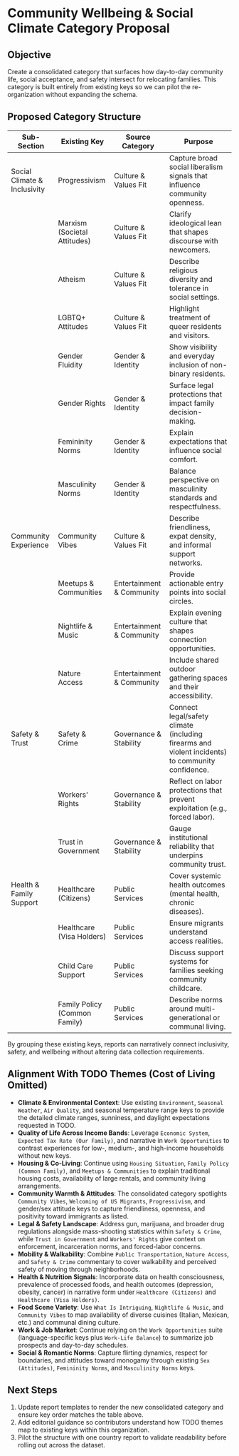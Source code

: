 # Community Wellbeing & Social Climate Category Proposal

## Objective
Create a consolidated category that surfaces how day-to-day community life, social acceptance, and safety intersect for relocating families. This category is built entirely from existing keys so we can pilot the re-organization without expanding the schema.

## Proposed Category Structure
| Sub-Section | Existing Key | Source Category | Purpose |
| --- | --- | --- | --- |
| Social Climate & Inclusivity | Progressivism | Culture & Values Fit | Capture broad social liberalism signals that influence community openness. |
|  | Marxism (Societal Attitudes) | Culture & Values Fit | Clarify ideological lean that shapes discourse with newcomers. |
|  | Atheism | Culture & Values Fit | Describe religious diversity and tolerance in social settings. |
|  | LGBTQ+ Attitudes | Culture & Values Fit | Highlight treatment of queer residents and visitors. |
|  | Gender Fluidity | Gender & Identity | Show visibility and everyday inclusion of non-binary residents. |
|  | Gender Rights | Gender & Identity | Surface legal protections that impact family decision-making. |
|  | Femininity Norms | Gender & Identity | Explain expectations that influence social comfort. |
|  | Masculinity Norms | Gender & Identity | Balance perspective on masculinity standards and respectfulness. |
| Community Experience | Community Vibes | Culture & Values Fit | Describe friendliness, expat density, and informal support networks. |
|  | Meetups & Communities | Entertainment & Community | Provide actionable entry points into social circles. |
|  | Nightlife & Music | Entertainment & Community | Explain evening culture that shapes connection opportunities. |
|  | Nature Access | Entertainment & Community | Include shared outdoor gathering spaces and their accessibility. |
| Safety & Trust | Safety & Crime | Governance & Stability | Connect legal/safety climate (including firearms and violent incidents) to community confidence. |
|  | Workers' Rights | Governance & Stability | Reflect on labor protections that prevent exploitation (e.g., forced labor). |
|  | Trust in Government | Governance & Stability | Gauge institutional reliability that underpins community trust. |
| Health & Family Support | Healthcare (Citizens) | Public Services | Cover systemic health outcomes (mental health, chronic diseases). |
|  | Healthcare (Visa Holders) | Public Services | Ensure migrants understand access realities. |
|  | Child Care Support | Public Services | Discuss support systems for families seeking community childcare. |
|  | Family Policy (Common Family) | Public Services | Describe norms around multi-generational or communal living. |

By grouping these existing keys, reports can narratively connect inclusivity, safety, and wellbeing without altering data collection requirements.

## Alignment With TODO Themes (Cost of Living Omitted)
- **Climate & Environmental Context**: Use existing `Environment`, `Seasonal Weather`, `Air Quality`, and seasonal temperature range keys to provide the detailed climate ranges, sunniness, and daylight expectations requested in TODO.
- **Quality of Life Across Income Bands**: Leverage `Economic System`, `Expected Tax Rate (Our Family)`, and narrative in `Work Opportunities` to contrast experiences for low-, medium-, and high-income households without new keys.
- **Housing & Co-Living**: Continue using `Housing Situation`, `Family Policy (Common Family)`, and `Meetups & Communities` to explain traditional housing costs, availability of large rentals, and community living arrangements.
- **Community Warmth & Attitudes**: The consolidated category spotlights `Community Vibes`, `Welcoming of US Migrants`, `Progressivism`, and gender/sex attitude keys to capture friendliness, openness, and positivity toward immigrants as listed.
- **Legal & Safety Landscape**: Address gun, marijuana, and broader drug regulations alongside mass-shooting statistics within `Safety & Crime`, while `Trust in Government` and `Workers' Rights` give context on enforcement, incarceration norms, and forced-labor concerns.
- **Mobility & Walkability**: Combine `Public Transportation`, `Nature Access`, and `Safety & Crime` commentary to cover walkability and perceived safety of moving through neighborhoods.
- **Health & Nutrition Signals**: Incorporate data on health consciousness, prevalence of processed foods, and health outcomes (depression, obesity, cancer) in narrative form under `Healthcare (Citizens)` and `Healthcare (Visa Holders)`.
- **Food Scene Variety**: Use `What Is Intriguing`, `Nightlife & Music`, and `Community Vibes` to map availability of diverse cuisines (Italian, Mexican, etc.) and communal dining culture.
- **Work & Job Market**: Continue relying on the `Work Opportunities` suite (language-specific keys plus `Work-Life Balance`) to summarize job prospects and day-to-day schedules.
- **Social & Romantic Norms**: Capture flirting dynamics, respect for boundaries, and attitudes toward monogamy through existing `Sex (Attitudes)`, `Femininity Norms`, and `Masculinity Norms` keys.

## Next Steps
1. Update report templates to render the new consolidated category and ensure key order matches the table above.
2. Add editorial guidance so contributors understand how TODO themes map to existing keys within this organization.
3. Pilot the structure with one country report to validate readability before rolling out across the dataset.
